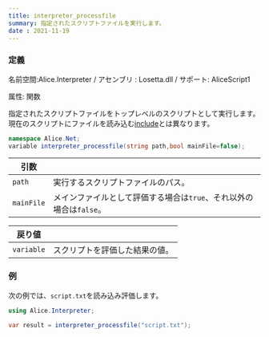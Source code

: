 ```yaml
---
title: interpreter_processfile
summary: 指定されたスクリプトファイルを実行します。
date : 2021-11-19
---
```

### 定義
名前空間:Alice.Interpreter / アセンブリ : Losetta.dll / サポート: AliceScript1

属性: 関数

指定されたスクリプトファイルをトップレベルのスクリプトとして実行します。
現在のスクリプトにファイルを読み込む[include](../include.md)とは異なります。

```cs title="AliceScript"
namespace Alice.Net;
variable interpreter_processfile(string path,bool mainFile=false);
```

|引数| |
|-|-|
|`path`|実行するスクリプトファイルのパス。|
|`mainFile`|メインファイルとして評価する場合は`true`、それ以外の場合は`false`。|

|戻り値| |
|-|-|
|`variable`|スクリプトを評価した結果の値。|

### 例
次の例では、`script.txt`を読み込み評価します。

```cs title="AliceScript"
using Alice.Interpreter;

var result = interpreter_processfile("script.txt");
```